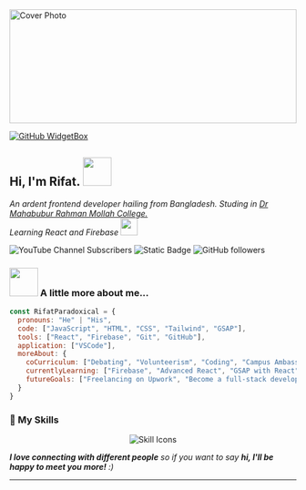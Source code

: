 <img src="./images_(1)-U7vvrS2y_-transformed.jpeg" height="200" width="100%" alt="Cover Photo"/>

[![GitHub WidgetBox](https://github-widgetbox.vercel.app/api/profile?username=RifatParadoxical&data=followers,repositories,commits&theme=metropolis)](https://github.com/RifatParadoxical)


<h2> Hi, I'm Rifat. <img src="https://media.giphy.com/media/mGcNjsfWAjY5AEZNw6/giphy.gif" width="50"></h2>
<p><em> An ardent frontend developer hailing from Bangladesh. Studing in <a href="https://dmrc.edu.bd/"> Dr Mahabubur Rahman Mollah College.</a></br> Learning React and Firebase <img src="https://media.giphy.com/media/WUlplcMpOCEmTGBtBW/giphy.gif" width="30"> 
</em></p>

![YouTube Channel Subscribers](https://img.shields.io/youtube/channel/subscribers/UCAxLeZpHYyVeccDHmqFZFzg)
![Static Badge](https://img.shields.io/badge/23_connections-8A2BE2?style=social&logo=linkedIn&label=LinkedIn)
![GitHub followers](https://img.shields.io/github/followers/RifatParadoxical)



### <img src="https://media.giphy.com/media/VgCDAzcKvsR6OM0uWg/giphy.gif" width="50"> A little more about me...  

```javascript
const RifatParadoxical = {
  pronouns: "He" | "His",
  code: ["JavaScript", "HTML", "CSS", "Tailwind", "GSAP"],
  tools: ["React", "Firebase", "Git", "GitHub"],
  application: ["VSCode"],
  moreAbout: {
    coCurriculum: ["Debating", "Volunteerism", "Coding", "Campus Ambassador"],
    currentlyLearning: ["Firebase", "Advanced React", "GSAP with React"],
    futureGoals: ["Freelancing on Upwork", "Become a full-stack developer", "Study Computer Science"]
  }
}
```
### 🚀 My Skills  
<p align="center">
  <img src="https://skillicons.dev/icons?i=js,css,firebase,tailwind,vscode,github,react" alt="Skill Icons">
</p>

 <em><b>I love connecting with different people</b> so if you want to say <b>hi, I'll be happy to meet you more!</b> :)</em>

---
